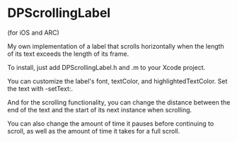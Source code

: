 DPScrollingLabel
================
(for iOS and ARC)

My own implementation of a label that scrolls horizontally when the length of its text exceeds the length of its frame.

To install, just add DPScrollingLabel.h and .m to your Xcode project.

You can customize the label's font, textColor, and highlightedTextColor. Set the text with -setText:.

And for the scrolling functionality, you can change the distance between the end of the text and the start of its next instance when scrolling.

You can also change the amount of time it pauses before continuing to scroll, as well as the amount of time it takes for a full scroll.
